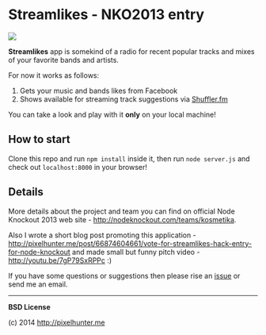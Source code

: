 # Streamlikes - NKO2013 entry

![](http://farm4.staticflickr.com/3098/13036706995_9384f58dcc_b.jpg)

**Streamlikes** app is somekind of a radio for recent popular tracks and mixes of your favorite bands and artists.

For now it works as follows:

1. Gets your music and bands likes from Facebook
2. Shows available for streaming track suggestions via [Shuffler.fm](http://shuffler.fm/)

You can take a look and play with it **only** on your local machine!

## How to start

Clone this repo and run ``npm install`` inside it, then run ``node server.js`` and check out ``localhost:8000`` in your browser!

## Details

More details about the project and team you can find on official Node Knockout 2013 web site - http://nodeknockout.com/teams/kosmetika.

Also I wrote a short blog post promoting this application - http://pixelhunter.me/post/66874604661/vote-for-streamlikes-hack-entry-for-node-knockout and made small but funny pitch video - http://youtu.be/7gP79SxRPPc :)

If you have some questions or suggestions then please rise an [issue](https://github.com/voronianski/nko2013-streamlikes/issues) or send me an email.

---

**BSD License**

(c) 2014  http://pixelhunter.me
